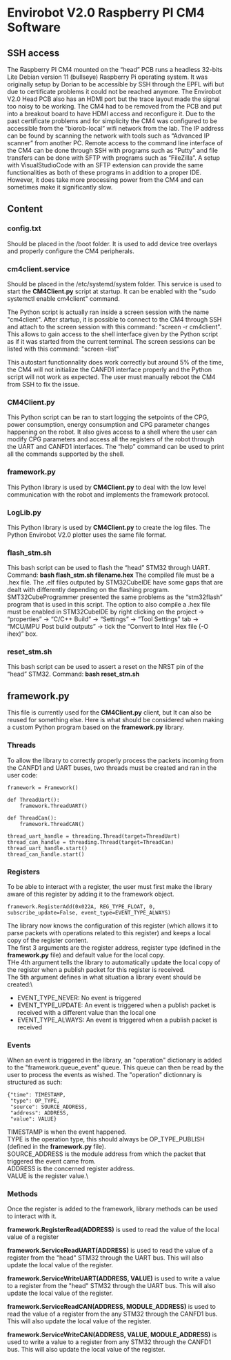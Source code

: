 # Envirobot V2.0 Raspberry PI CM4 Software
## SSH access
The Raspberry PI CM4 mounted on the “head” PCB runs a headless 32-bits Lite Debian version 11 (bullseye) Raspberry Pi operating system. It was originally setup by Dorian to be accessible by SSH through the EPFL wifi but due to certificate problems it could not be reached anymore. The Envirobot V2.0 Head PCB also has an HDMI port but the trace layout made the signal too noisy to be working. The CM4 had to be removed from the PCB and put into a breakout board to have HDMI access and reconfigure it. Due to the past certificate problems and for simplicity the CM4 was configured to be accessible from the “biorob-local” wifi network from the lab. The IP address can be found by scanning the network with tools such as “Advanced IP scanner” from another PC. Remote access to the command line interface of the CM4 can be done through SSH with programs such as “Putty” and file transfers can be done with SFTP with programs such as “FileZilla”. A setup with VisualStudioCode with an SFTP extension can provide the same functionalities as both of these programs in addition to a proper IDE. However, it does take more processing power from the CM4 and can sometimes make it significantly slow.

## Content
### config.txt
Should be placed in the /boot folder. It is used to add device tree overlays and properly configure the CM4 peripherals.
### cm4client.service
Should be placed in the /etc/systemd/system folder.
This service is used to start the **CM4Client.py** script at startup. It can be enabled with the "sudo systemctl enable cm4client" command.

The Python script is actually ran inside a screen session with the name "cm4client".
After startup, it is possible to connect to the CM4 through SSH and attach to the screen session with this command: "screen -r cm4client". This allows to gain access to the shell interface given by the Python script as if it was started from the current terminal.
The screen sessions can be listed with this command: "screen -list"

This autostart functionnality does work correctly but around 5% of the time, the CM4 will not initialize the CANFD1 interface properly and the Python script will not work as expected. The user must manually reboot the CM4 from SSH to fix the issue.

### CM4Client.py
This Python script can be ran to start logging the setpoints of the CPG, power consumption, energy consumption and CPG parameter changes happening on the robot. It also gives access to a shell where the user can modify CPG parameters and access all the registers of the robot through the UART and CANFD1 interfaces.
The “help” command can be used to print all the commands supported by the shell.
### framework.py
This Python library is used by **CM4Client.py** to deal with the low level communication with the robot and implements the framework protocol.
### LogLib.py
This Python library is used by **CM4Client.py** to create the log files. The Python Envirobot V2.0 plotter uses the same file format.
### flash_stm.sh
This bash script can be used to flash the “head” STM32 through UART.
Command: **bash flash_stm.sh filename.hex**
The compiled file must be a .hex file. The .elf files outputed by STM32CubeIDE have some gaps that are dealt with differently depending on the flashing program. SMT32CubeProgrammer presented the same problems as the “stm32flash” program that is used in this script. The option to also compile a .hex file must be enabled in STM32CubeIDE by right clicking on the project → “properties” → “C/C++ Build” → “Settings” → “Tool Settings” tab → “MCU/MPU Post build outputs” → tick the “Convert to Intel Hex file (-O ihex)” box.
### reset_stm.sh
This bash script can be used to assert a reset on the NRST pin of the “head” STM32.
Command: **bash reset_stm.sh**

## framework.py
This file is currently used for the **CM4Client.py** client, but It can also be reused for something else. Here is what should be considered when making a custom Python program based on the **framework.py** library.
### Threads
To allow the library to correctly properly process the packets incoming from the CANFD1 and UART buses, two threads must be created and ran in the user code:
```
framework = Framework()

def ThreadUart():
    framework.ThreadUART()

def ThreadCan():
    framework.ThreadCAN()

thread_uart_handle = threading.Thread(target=ThreadUart)
thread_can_handle = threading.Thread(target=ThreadCan)
thread_uart_handle.start()
thread_can_handle.start()
```
### Registers
To be able to interact with a register, the user must first make the library aware of this register by adding it to the framework object.
```
framework.RegisterAdd(0x022A, REG_TYPE_FLOAT, 0, subscribe_update=False, event_type=EVENT_TYPE_ALWAYS)
```
The library now knows the configuration of this register (which allows it to parse packets with operations related to this register) and keeps a local copy of the register content.\
The first 3 arguments are the register address, register type (defined in the **framework.py** file) and default value for the local copy.\
THe 4th argument tells the library to automatically update the local copy of the register when a publish packet for this register is received.\
The 5th argument defines in what situation a library event should be created:\
- EVENT_TYPE_NEVER:  No event is triggered
- EVENT_TYPE_UPDATE: An event is triggered when a publish packet is received with a different value than the local one
- EVENT_TYPE_ALWAYS: An event is triggered when a publish packet is received
### Events
When an event is triggered in the library, an "operation" dictionary is added to the "framework.queue_event" queue. This queue can then be read by the user to process the events as wished.
The "operation" dictionnary is structured as such:
```
{"time": TIMESTAMP,
 "type": OP_TYPE,
 "source": SOURCE_ADDRESS,
 "address": ADDRESS,
 "value": VALUE}
```
TIMESTAMP is when the event happened.\
TYPE is the operation type, this should always be OP_TYPE_PUBLISH (defined in the **framework.py** file).\
SOURCE_ADDRESS is the module address from which the packet that triggered the event came from.\
ADDRESS is the concerned register address.\
VALUE is the register value.\

### Methods
Once the register is added to the framework, library methods can be used to interact with it.

**framework.RegisterRead(ADDRESS)** is used to read the value of the local value of a register

**framework.ServiceReadUART(ADDRESS)** is used to read the value of a register from the "head" STM32 through the UART bus. This will also update the local value of the register.

**framework.ServiceWriteUART(ADDRESS, VALUE)** is used to write a value to a register from the "head" STM32 through the UART bus. This will also update the local value of the register.

**framework.ServiceReadCAN(ADDRESS, MODULE_ADDRESS)** is used to read the value of a register from the any STM32 through the CANFD1 bus. This will also update the local value of the register.

**framework.ServiceWriteCAN(ADDRESS, VALUE, MODULE_ADDRESS)** is used to write a value to a register from any STM32 through the CANFD1 bus. This will also update the local value of the register.